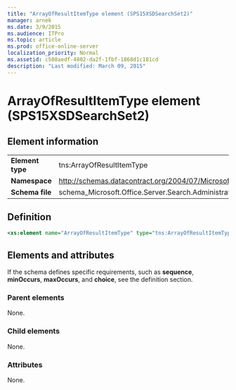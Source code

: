 ```yaml
---
title: "ArrayOfResultItemType element (SPS15XSDSearchSet2)"
manager: arnek
ms.date: 3/9/2015
ms.audience: ITPro
ms.topic: article
ms.prod: office-online-server
localization_priority: Normal
ms.assetid: c508aedf-4802-da2f-1fbf-1868d1c181cd
description: "Last modified: March 09, 2015"
---
```


# ArrayOfResultItemType element (SPS15XSDSearchSet2)
 
## Element information

|||
|:-----|:-----|
|**Element type** <br/> |tns:ArrayOfResultItemType  <br/> |
|**Namespace** <br/> |http://schemas.datacontract.org/2004/07/Microsoft.Office.Server.Search.Administration  <br/> |
|**Schema file** <br/> |schema_Microsoft.Office.Server.Search.Administration.xsd  <br/> |
   
## Definition

```XML
<xs:element name="ArrayOfResultItemType" type="tns:ArrayOfResultItemType"></xs:element>

```

## Elements and attributes

If the schema defines specific requirements, such as **sequence**, **minOccurs**, **maxOccurs**, and **choice**, see the definition section. 
  
### Parent elements

None.
  
### Child elements

None.
  
### Attributes

None.
  

